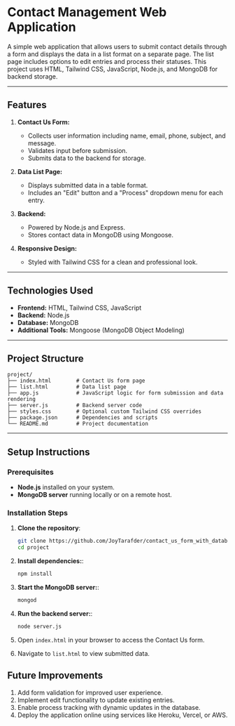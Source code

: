 # Contact Management Web Application

A simple web application that allows users to submit contact details through a form and displays the data in a list format on a separate page. The list page includes options to edit entries and process their statuses. This project uses HTML, Tailwind CSS, JavaScript, Node.js, and MongoDB for backend storage.

---

## Features

1. **Contact Us Form:**
   - Collects user information including name, email, phone, subject, and message.
   - Validates input before submission.
   - Submits data to the backend for storage.

2. **Data List Page:**
   - Displays submitted data in a table format.
   - Includes an "Edit" button and a "Process" dropdown menu for each entry.

3. **Backend:**
   - Powered by Node.js and Express.
   - Stores contact data in MongoDB using Mongoose.

4. **Responsive Design:**
   - Styled with Tailwind CSS for a clean and professional look.

---

## Technologies Used

- **Frontend:** HTML, Tailwind CSS, JavaScript
- **Backend:** Node.js
- **Database:** MongoDB
- **Additional Tools:** Mongoose (MongoDB Object Modeling)

---

## Project Structure

```plaintext
project/
├── index.html        # Contact Us form page
├── list.html         # Data list page
├── app.js            # JavaScript logic for form submission and data rendering
├── server.js         # Backend server code
├── styles.css        # Optional custom Tailwind CSS overrides
├── package.json      # Dependencies and scripts
└── README.md         # Project documentation
```
---

## Setup Instructions

### Prerequisites
- **Node.js** installed on your system.
- **MongoDB server** running locally or on a remote host.

### Installation Steps

1. **Clone the repository**:
   ```bash
   git clone https://github.com/JoyTarafder/contact_us_form_with_database.git
   cd project
   ```

2. **Install dependencies:**:
   ```bash
   npm install
   ```
3. **Start the MongoDB server:**:
   ```bash
   mongod
   ```
4. **Run the backend server:**:
   ```bash
   node server.js
   ```
5. Open ```index.html``` in your browser to access the Contact Us form.
6. Navigate to ```list.html``` to view submitted data.


## Future Improvements
1. Add form validation for improved user experience.
2. Implement edit functionality to update existing entries.
3. Enable process tracking with dynamic updates in the database.
4. Deploy the application online using services like Heroku, Vercel, or AWS.
